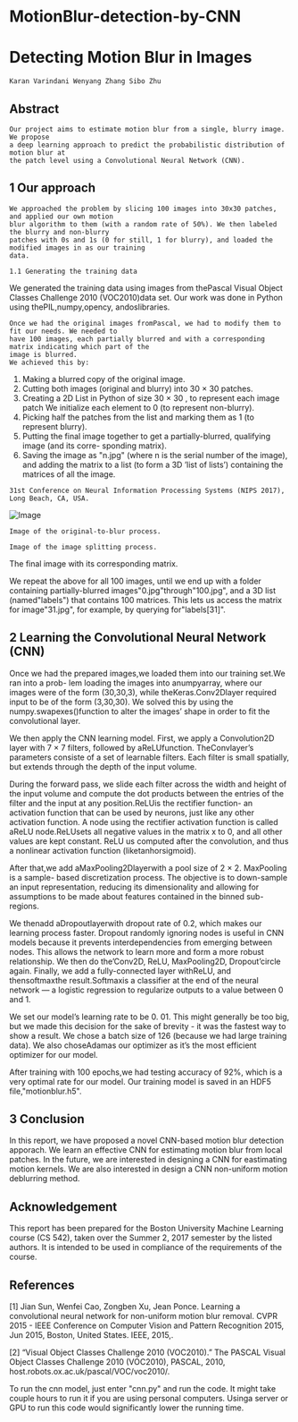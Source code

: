 # MotionBlur-detection-by-CNN

# Detecting Motion Blur in Images

```
Karan Varindani Wenyang Zhang Sibo Zhu
```
## Abstract

```
Our project aims to estimate motion blur from a single, blurry image. We propose
a deep learning approach to predict the probabilistic distribution of motion blur at
the patch level using a Convolutional Neural Network (CNN).
```
## 1 Our approach

```
We approached the problem by slicing 100 images into 30x30 patches, and applied our own motion
blur algorithm to them (with a random rate of 50%). We then labeled the blurry and non-blurry
patches with 0s and 1s (0 for still, 1 for blurry), and loaded the modified images in as our training
data.
```
```
1.1 Generating the training data
```
We generated the training data using images from thePascal Visual Object Classes Challenge 2010
(VOC2010)data set. Our work was done in Python using thePIL,numpy,opency, andoslibraries.

```
Once we had the original images fromPascal, we had to modify them to fit our needs. We needed to
have 100 images, each partially blurred and with a corresponding matrix indicating which part of the
image is blurred.
We achieved this by:
```
1. Making a blurred copy of the original image.
2. Cutting both images (original and blurry) into 30 × 30 patches.
3. Creating a 2D List in Python of size 30 × 30 , to represent each image patch We initialize
    each element to 0 (to represent non-blurry).
4. Picking half the patches from the list and marking them as 1 (to represent blurry).
5. Putting the final image together to get a partially-blurred, qualifying image (and its corre-
    sponding matrix).
6. Saving the image as "n.jpg" (where n is the serial number of the image), and adding the
    matrix to a list (to form a 3D ’list of lists’) containing the matrices of all the image.

```
31st Conference on Neural Information Processing Systems (NIPS 2017), Long Beach, CA, USA.
```

![Image](https://github.com/Sibozhu/MotionBlur-detection-by-CNN/blob/master/Report/images/blur.png?raw=true)
```
Image of the original-to-blur process.
```
```
Image of the image splitting process.
```
The final image with its corresponding matrix.


We repeat the above for all 100 images, until we end up with a folder containing partially-blurred
images"0.jpg"through"100.jpg", and a 3D list (named"labels") that contains 100 matrices. This
lets us access the matrix for image"31.jpg", for example, by querying for"labels[31]".

## 2 Learning the Convolutional Neural Network (CNN)

Once we had the prepared images,we loaded them into our training set.We ran into a prob-
lem loading the images into anumpyarray, where our images were of the form (30,30,3), while
theKeras.Conv2Dlayer required input to be of the form (3,30,30). We solved this by using the
numpy.swapexes()function to alter the images’ shape in order to fit the convolutional layer.

We then apply the CNN learning model. First, we apply a Convolution2D layer with 7 × 7 filters,
followed by aReLUfunction. TheConvlayer’s parameters consiste of a set of learnable filters. Each
filter is small spatially, but extends through the depth of the input volume.

During the forward pass, we slide each filter across the width and height of the input volume and
compute the dot products between the entries of the filter and the input at any position.ReLUis the
rectifier function- an activation function that can be used by neurons, just like any other activation
function. A node using the rectifier activation function is called aReLU node.ReLUsets all negative
values in the matrix x to 0, and all other values are kept constant. ReLU us computed after the
convolution, and thus a nonlinear activation function (liketanhorsigmoid).

After that,we add aMaxPooling2Dlayerwith a pool size of 2 × 2. MaxPooling is a sample-
based discretization process. The objective is to down-sample an input representation, reducing
its dimensionality and allowing for assumptions to be made about features contained in the binned
sub-regions.

We thenadd aDropoutlayerwith dropout rate of 0.2, which makes our learning process faster.
Dropout randomly ignoring nodes is useful in CNN models because it prevents interdependencies
from emerging between nodes. This allows the network to learn more and form a more robust
relationship. We then do the’Conv2D, ReLU, MaxPooling2D, Dropout’circle again. Finally, we add
a fully-connected layer withReLU, and thensoftmaxthe result.Softmaxis a classifier at the end of
the neural network — a logistic regression to regularize outputs to a value between 0 and 1.

We set our model’s learning rate to be 0. 01. This might generally be too big, but we made this
decision for the sake of brevity - it was the fastest way to show a result. We chose a batch size of 126
(because we had large training data). We also choseAdamas our optimizer as it’s the most efficient
optimizer for our model.

After training with 100 epochs,we had testing accuracy of 92%, which is a very optimal rate for
our model. Our training model is saved in an HDF5 file,"motionblur.h5".

## 3 Conclusion

In this report, we have proposed a novel CNN-based motion blur detection apporach. We learn an
effective CNN for estimating motion blur from local patches. In the future, we are interested in
designing a CNN for eastimating motion kernels. We are also interested in design a CNN non-uniform
motion deblurring method.


## Acknowledgement

This report has been prepared for the Boston University Machine Learning course (CS 542), taken
over the Summer 2, 2017 semester by the listed authors. It is intended to be used in compliance of
the requirements of the course.

## References

[1] Jian Sun, Wenfei Cao, Zongben Xu, Jean Ponce. Learning a convolutional neural network for non-uniform
motion blur removal. CVPR 2015 - IEEE Conference on Computer Vision and Pattern Recognition 2015, Jun
2015, Boston, United States. IEEE, 2015,.

[2] “Visual Object Classes Challenge 2010 (VOC2010).” The PASCAL Visual Object Classes Challenge 2010
(VOC2010), PASCAL, 2010, host.robots.ox.ac.uk/pascal/VOC/voc2010/.



To run the cnn model, just enter "cnn.py" and run the code. It might take couple hours to run it if you are using personal computers. Usinga server or GPU to run this code would significantly lower the running time.



